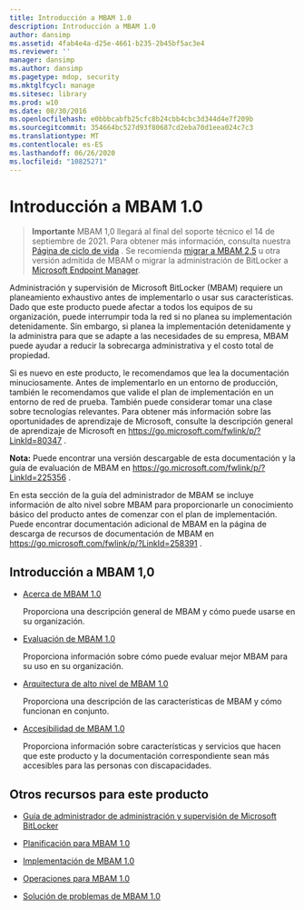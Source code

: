 ```yaml
---
title: Introducción a MBAM 1.0
description: Introducción a MBAM 1.0
author: dansimp
ms.assetid: 4fab4e4a-d25e-4661-b235-2b45bf5ac3e4
ms.reviewer: ''
manager: dansimp
ms.author: dansimp
ms.pagetype: mdop, security
ms.mktglfcycl: manage
ms.sitesec: library
ms.prod: w10
ms.date: 08/30/2016
ms.openlocfilehash: e0bbbcabfb25cfc8b24cbb4cbc3d344d4e7f209b
ms.sourcegitcommit: 354664bc527d93f80687cd2eba70d1eea024c7c3
ms.translationtype: MT
ms.contentlocale: es-ES
ms.lasthandoff: 06/26/2020
ms.locfileid: "10825271"
---
```

# Introducción a MBAM 1.0

> **Importante** MBAM 1,0 llegará al final del soporte técnico el 14 de septiembre de 2021. 
> Para obtener más información, consulta nuestra [Página de ciclo de vida](https://support.microsoft.com/lifecycle/search?alpha=Microsoft%20BitLocker%20Administration%20and%20Monitoring%201.0) . Se recomienda [migrar a MBAM 2,5](https://docs.microsoft.com/microsoft-desktop-optimization-pack/mbam-v25/upgrading-to-mbam-25-or-mbam-25-sp1-from-previous-versions) u otra versión admitida de MBAM o migrar la administración de BitLocker a [Microsoft Endpoint Manager](https://www.microsoft.com/microsoft-365/microsoft-endpoint-manager).


Administración y supervisión de Microsoft BitLocker (MBAM) requiere un planeamiento exhaustivo antes de implementarlo o usar sus características. Dado que este producto puede afectar a todos los equipos de su organización, puede interrumpir toda la red si no planea su implementación detenidamente. Sin embargo, si planea la implementación detenidamente y la administra para que se adapte a las necesidades de su empresa, MBAM puede ayudar a reducir la sobrecarga administrativa y el costo total de propiedad.

Si es nuevo en este producto, le recomendamos que lea la documentación minuciosamente. Antes de implementarlo en un entorno de producción, también le recomendamos que valide el plan de implementación en un entorno de red de prueba. También puede considerar tomar una clase sobre tecnologías relevantes. Para obtener más información sobre las oportunidades de aprendizaje de Microsoft, consulte la descripción general de aprendizaje de Microsoft en <https://go.microsoft.com/fwlink/p/?LinkId=80347> .

**Nota:**  Puede encontrar una versión descargable de esta documentación y la guía de evaluación de MBAM en <https://go.microsoft.com/fwlink/p/?LinkId=225356> .

 

En esta sección de la guía del administrador de MBAM se incluye información de alto nivel sobre MBAM para proporcionarle un conocimiento básico del producto antes de comenzar con el plan de implementación. Puede encontrar documentación adicional de MBAM en la página de descarga de recursos de documentación de MBAM en <https://go.microsoft.com/fwlink/p/?LinkId=258391> .

## Introducción a MBAM 1,0


-   [Acerca de MBAM 1.0](about-mbam-10.md)

    Proporciona una descripción general de MBAM y cómo puede usarse en su organización.

-   [Evaluación de MBAM 1.0](evaluating-mbam-10.md)

    Proporciona información sobre cómo puede evaluar mejor MBAM para su uso en su organización.

-   [Arquitectura de alto nivel de MBAM 1.0](high-level-architecture-for-mbam-10.md)

    Proporciona una descripción de las características de MBAM y cómo funcionan en conjunto.

-   [Accesibilidad de MBAM 1.0](accessibility-for-mbam-10.md)

    Proporciona información sobre características y servicios que hacen que este producto y la documentación correspondiente sean más accesibles para las personas con discapacidades.

## <a href="" id="other-resources-for-this-product-"></a>Otros recursos para este producto


-   [Guía de administrador de administración y supervisión de Microsoft BitLocker](index.md)

-   [Planificación para MBAM 1.0](planning-for-mbam-10.md)

-   [Implementación de MBAM 1.0](deploying-mbam-10.md)

-   [Operaciones para MBAM 1.0](operations-for-mbam-10.md)

-   [Solución de problemas de MBAM 1.0](troubleshooting-mbam-10.md)

 

 






